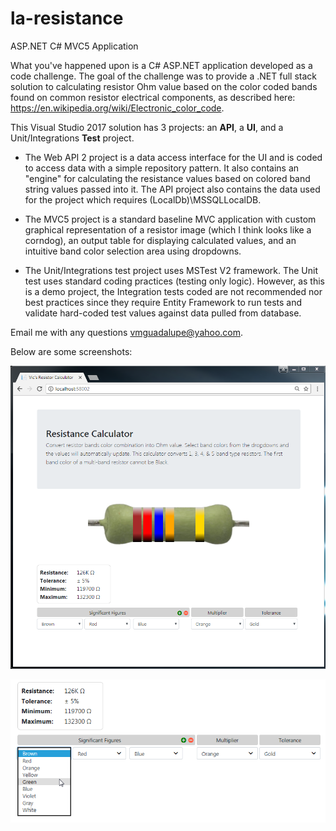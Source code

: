 # la-resistance
ASP.NET C# MVC5 Application

What you've happened upon is a C# ASP.NET application developed as a code challenge.  The goal of the challenge was to provide a .NET full stack solution to calculating resistor Ohm value based on the color coded bands found on common resistor electrical components, as described here: https://en.wikipedia.org/wiki/Electronic_color_code.

This Visual Studio 2017 solution has 3 projects: an <b>API</b>, a <b>UI</b>, and a Unit/Integrations <b>Test</b> project.

- The Web API 2 project is a data access interface for the UI and is coded to access data with a simple repository pattern.  It also contains an "engine" for calculating the resistance values based on colored band string values passed into it.  The API project also contains the data used for the project which requires (LocalDb)\MSSQLLocalDB.

- The MVC5 project is a standard baseline MVC application with custom graphical representation of a resistor image (which I think looks like a corndog), an output table for displaying calculated values, and an intuitive band color selection area using dropdowns.

- The Unit/Integrations test project uses MSTest V2 framework.  The Unit test uses standard coding practices (testing only logic).  However, as this is a demo project, the Integration tests coded are not recommended nor best practices since they require Entity Framework to run tests and validate hard-coded test values against data pulled from database.

Email me with any questions vmguadalupe@yahoo.com.

Below are some screenshots:

![alt text](https://raw.githubusercontent.com/EspressoBeans/la-resistance/master/git_resources/screenshot_main.png)

![alt text](https://raw.githubusercontent.com/EspressoBeans/la-resistance/master/git_resources/screenshot_main_dd_example.png)
